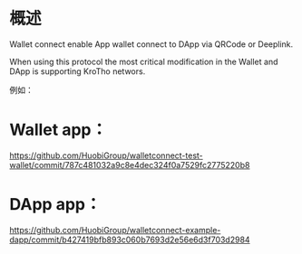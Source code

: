 # 概述

Wallet connect enable App wallet connect to DApp via QRCode or Deeplink.

When using this protocol the most critical modification in the Wallet and DApp is supporting KroTho networs.

例如：

# Wallet app：

https://github.com/HuobiGroup/walletconnect-test-wallet/commit/787c481032a9c8e4dec324f0a7529fc2775220b8

# DApp app：

https://github.com/HuobiGroup/walletconnect-example-dapp/commit/b427419bfb893c060b7693d2e56e6d3f703d2984